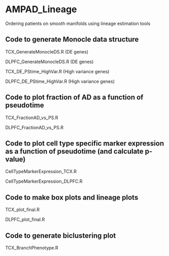 # AMPAD_Lineage
Ordering patients on smooth manifolds using lineage estimation tools 


## Code to generate Monocle data structure 
TCX_GenerateMonocleDS.R (DE genes)

DLPFC_GenerateMonocleDS.R (DE genes)

TCX_DE_PStime_HighVar.R (High variance genes)

DLPFC_DE_PStime_HighVar.R (High variance genes)


## Code to plot fraction of AD as a function of pseudotime
TCX_FractionAD_vs_PS.R

DLPFC_FractionAD_vs_PS.R

## Code to plot cell type specific marker expression as a function of pseudotime (and calculate p-value)
CellTypeMarkerExpression_TCX.R

CellTypeMarkerExpression_DLPFC.R

## Code to make box plots and lineage plots 
TCX_plot_final.R

DLPFC_plot_final.R

## Code to generate biclustering plot

TCX_BranchPhenotype.R
